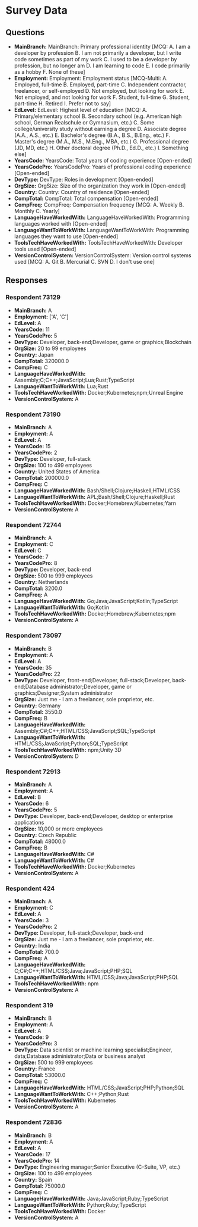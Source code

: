 # Survey Data

## Questions

- **MainBranch:** MainBranch: Primary professional identity [MCQ: A. I am a developer by profession B. I am not primarily a developer, but I write code sometimes as part of my work C. I used to be a developer by profession, but no longer am D. I am learning to code E. I code primarily as a hobby F. None of these]
- **Employment:** Employment: Employment status [MCQ-Multi: A. Employed, full-time B. Employed, part-time C. Independent contractor, freelancer, or self-employed D. Not employed, but looking for work E. Not employed, and not looking for work F. Student, full-time G. Student, part-time H. Retired I. Prefer not to say]
- **EdLevel:** EdLevel: Highest level of education [MCQ: A. Primary/elementary school B. Secondary school (e.g. American high school, German Realschule or Gymnasium, etc.) C. Some college/university study without earning a degree D. Associate degree (A.A., A.S., etc.) E. Bachelor's degree (B.A., B.S., B.Eng., etc.) F. Master's degree (M.A., M.S., M.Eng., MBA, etc.) G. Professional degree (JD, MD, etc.) H. Other doctoral degree (Ph.D., Ed.D., etc.) I. Something else]
- **YearsCode:** YearsCode: Total years of coding experience [Open-ended]
- **YearsCodePro:** YearsCodePro: Years of professional coding experience [Open-ended]
- **DevType:** DevType: Roles in development [Open-ended]
- **OrgSize:** OrgSize: Size of the organization they work in [Open-ended]
- **Country:** Country: Country of residence [Open-ended]
- **CompTotal:** CompTotal: Total compensation [Open-ended]
- **CompFreq:** CompFreq: Compensation frequency [MCQ: A. Weekly B. Monthly C. Yearly]
- **LanguageHaveWorkedWith:** LanguageHaveWorkedWith: Programming languages worked with [Open-ended]
- **LanguageWantToWorkWith:** LanguageWantToWorkWith: Programming languages they want to use [Open-ended]
- **ToolsTechHaveWorkedWith:** ToolsTechHaveWorkedWith: Developer tools used [Open-ended]
- **VersionControlSystem:** VersionControlSystem: Version control systems used [MCQ: A. Git B. Mercurial C. SVN D. I don't use one]

## Responses

### Respondent 73129

- **MainBranch:** A
- **Employment:** ['A', 'C']
- **EdLevel:** A
- **YearsCode:** 11
- **YearsCodePro:** 5
- **DevType:** Developer, back-end;Developer, game or graphics;Blockchain
- **OrgSize:** 20 to 99 employees
- **Country:** Japan
- **CompTotal:** 320000.0
- **CompFreq:** C
- **LanguageHaveWorkedWith:** Assembly;C;C++;JavaScript;Lua;Rust;TypeScript
- **LanguageWantToWorkWith:** Lua;Rust
- **ToolsTechHaveWorkedWith:** Docker;Kubernetes;npm;Unreal Engine
- **VersionControlSystem:** A

### Respondent 73190

- **MainBranch:** A
- **Employment:** A
- **EdLevel:** A
- **YearsCode:** 15
- **YearsCodePro:** 2
- **DevType:** Developer, full-stack
- **OrgSize:** 100 to 499 employees
- **Country:** United States of America
- **CompTotal:** 200000.0
- **CompFreq:** C
- **LanguageHaveWorkedWith:** Bash/Shell;Clojure;Haskell;HTML/CSS
- **LanguageWantToWorkWith:** APL;Bash/Shell;Clojure;Haskell;Rust
- **ToolsTechHaveWorkedWith:** Docker;Homebrew;Kubernetes;Yarn
- **VersionControlSystem:** A

### Respondent 72744

- **MainBranch:** A
- **Employment:** C
- **EdLevel:** C
- **YearsCode:** 7
- **YearsCodePro:** 8
- **DevType:** Developer, back-end
- **OrgSize:** 500 to 999 employees
- **Country:** Netherlands
- **CompTotal:** 3200.0
- **CompFreq:** A
- **LanguageHaveWorkedWith:** Go;Java;JavaScript;Kotlin;TypeScript
- **LanguageWantToWorkWith:** Go;Kotlin
- **ToolsTechHaveWorkedWith:** Docker;Homebrew;Kubernetes;npm
- **VersionControlSystem:** A

### Respondent 73097

- **MainBranch:** B
- **Employment:** A
- **EdLevel:** A
- **YearsCode:** 35
- **YearsCodePro:** 22
- **DevType:** Developer, front-end;Developer, full-stack;Developer, back-end;Database administrator;Developer, game or graphics;Designer;System administrator
- **OrgSize:** Just me - I am a freelancer, sole proprietor, etc.
- **Country:** Germany
- **CompTotal:** 3550.0
- **CompFreq:** B
- **LanguageHaveWorkedWith:** Assembly;C#;C++;HTML/CSS;JavaScript;SQL;TypeScript
- **LanguageWantToWorkWith:** HTML/CSS;JavaScript;Python;SQL;TypeScript
- **ToolsTechHaveWorkedWith:** npm;Unity 3D
- **VersionControlSystem:** D

### Respondent 72913

- **MainBranch:** A
- **Employment:** A
- **EdLevel:** B
- **YearsCode:** 6
- **YearsCodePro:** 5
- **DevType:** Developer, back-end;Developer, desktop or enterprise applications
- **OrgSize:** 10,000 or more employees
- **Country:** Czech Republic
- **CompTotal:** 48000.0
- **CompFreq:** B
- **LanguageHaveWorkedWith:** C#
- **LanguageWantToWorkWith:** C#
- **ToolsTechHaveWorkedWith:** Docker;Kubernetes
- **VersionControlSystem:** A

### Respondent 424

- **MainBranch:** A
- **Employment:** C
- **EdLevel:** A
- **YearsCode:** 3
- **YearsCodePro:** 2
- **DevType:** Developer, full-stack;Developer, back-end
- **OrgSize:** Just me - I am a freelancer, sole proprietor, etc.
- **Country:** India
- **CompTotal:** 700.0
- **CompFreq:** A
- **LanguageHaveWorkedWith:** C;C#;C++;HTML/CSS;Java;JavaScript;PHP;SQL
- **LanguageWantToWorkWith:** HTML/CSS;Java;JavaScript;PHP;SQL
- **ToolsTechHaveWorkedWith:** npm
- **VersionControlSystem:** A

### Respondent 319

- **MainBranch:** B
- **Employment:** A
- **EdLevel:** A
- **YearsCode:** 9
- **YearsCodePro:** 3
- **DevType:** Data scientist or machine learning specialist;Engineer, data;Database administrator;Data or business analyst
- **OrgSize:** 500 to 999 employees
- **Country:** France
- **CompTotal:** 53000.0
- **CompFreq:** C
- **LanguageHaveWorkedWith:** HTML/CSS;JavaScript;PHP;Python;SQL
- **LanguageWantToWorkWith:** C++;Python;Rust
- **ToolsTechHaveWorkedWith:** Kubernetes
- **VersionControlSystem:** A

### Respondent 72836

- **MainBranch:** B
- **Employment:** A
- **EdLevel:** A
- **YearsCode:** 17
- **YearsCodePro:** 14
- **DevType:** Engineering manager;Senior Executive (C-Suite, VP, etc.)
- **OrgSize:** 100 to 499 employees
- **Country:** Spain
- **CompTotal:** 75000.0
- **CompFreq:** C
- **LanguageHaveWorkedWith:** Java;JavaScript;Ruby;TypeScript
- **LanguageWantToWorkWith:** Python;Ruby;TypeScript
- **ToolsTechHaveWorkedWith:** Docker
- **VersionControlSystem:** A

